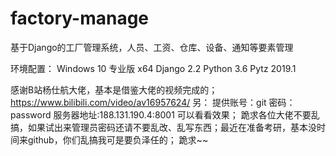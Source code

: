 # factory-manage
基于Django的工厂管理系统，人员、工资、仓库、设备、通知等要素管理

环境配置：
  Windows 10 专业版 x64
  Django 2.2
  Python 3.6
  Pytz 2019.1

 
 感谢B站杨仕航大佬，基本是借鉴大佬的视频完成的；https://www.bilibili.com/video/av16957624/
 另：
 提供账号：git 密码：password 服务器地址:188.131.190.4:8001   可以看看效果；
 跪求各位大佬不要乱搞，如果试出来管理员密码还请不要乱改、乱写东西；最近在准备考研，基本没时间来github，你们乱搞我可是要负泽任的；
 跪求~~
